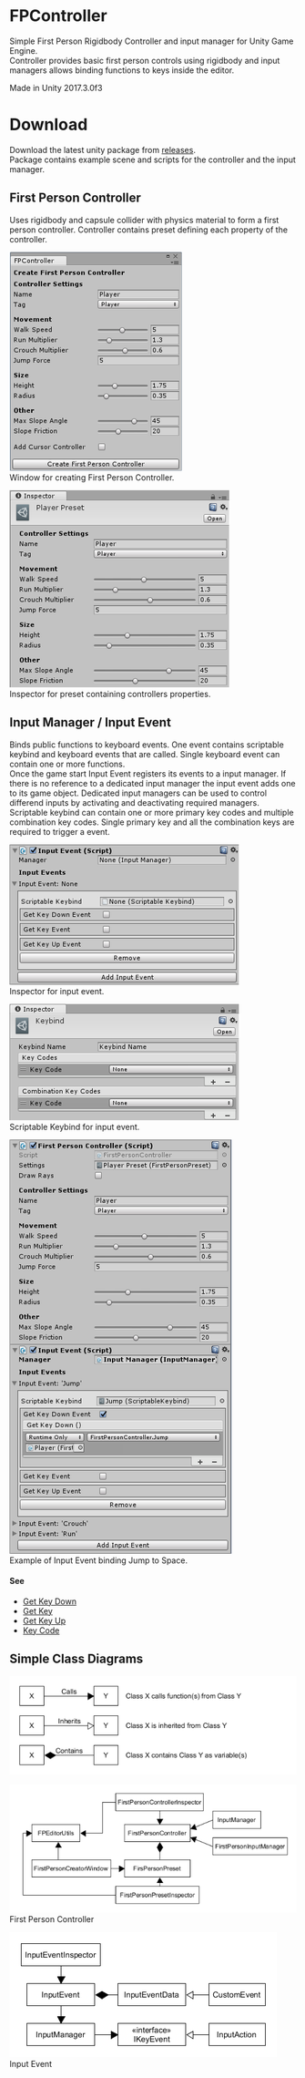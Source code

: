 # FPController
Simple First Person Rigidbody Controller and input manager for Unity Game Engine.  
Controller provides basic first person controls using rigidbody and input managers allows binding functions to keys inside the editor.  
  
Made in Unity 2017.3.0f3

# Download
Download the latest unity package from [releases](https://github.com/nupsi/FPController/releases).  
Package contains example scene and scripts for the controller and the input manager.

## First Person Controller
Uses rigidbody and capsule collider with physics material to form a first person controller.
Controller contains preset defining each property of the controller.  

![alt text](Documents/Images/preset_creator.png)  
Window for creating First Person Controller.

![alt text](Documents/Images/controller_preset.png)  
Inspector for preset containing controllers properties.

## Input Manager / Input Event
Binds public functions to keyboard events. One event contains scriptable keybind and keyboard events that are called. Single keyboard event can contain one or more functions.  
Once the game start Input Event registers its events to a input manager. If there is no reference to a dedicated input manager the input event adds one to its game object. Dedicated input managers can be used to control differend inputs by activating and deactivating required managers.  
Scriptable keybind can contain one or more primary key codes and multiple combination key codes. Single primary key and all the combination keys are required to trigger a event.  

![alt text](Documents/Images/input_event.png)  
Inspector for input event.

![alt text](Documents/Images/scriptable_keybind.png)  
Scriptable Keybind for input event.

![alt text](Documents/Images/example_controller.png)  
Example of Input Event binding Jump to Space.

#### See
- [Get Key Down](https://docs.unity3d.com/ScriptReference/Input.GetKeyDown.html)  
- [Get Key](https://docs.unity3d.com/ScriptReference/Input.GetKey.html)  
- [Get Key Up](https://docs.unity3d.com/ScriptReference/Input.GetKeyUp.html)  
- [Key Code](https://docs.unity3d.com/ScriptReference/KeyCode.html)  

## Simple Class Diagrams
![alt text](Documents/UML/uml_explanations.png)

![alt text](Documents/UML/first_person_controller.png)  
First Person Controller

![alt text](Documents/UML/input_events.png)  
Input Event
